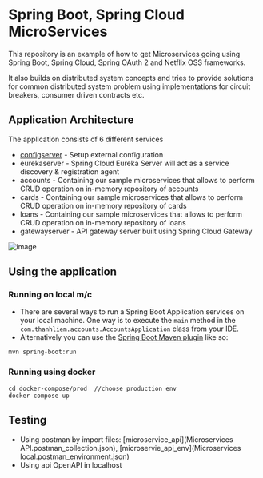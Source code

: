 # Spring Boot, Spring Cloud MicroServices
This repository is an example of how to get Microservices going using Spring Boot, Spring Cloud, Spring OAuth 2 and Netflix OSS frameworks.

It also builds on distributed system concepts and tries to provide solutions for common distributed system problem using implementations for circuit breakers, consumer driven contracts etc.

## <a name="application-architecture"></a>Application Architecture

The application consists of 6 different services

* [configserver](https://github.com/ThanhLiemm/microservices-bank-config) - Setup external configuration
* eurekaserver - Spring Cloud Eureka Server will act as a service discovery & registration agent
* accounts - Containing our sample microservices that allows to perform CRUD operation on in-memory repository of accounts
* cards - Containing our sample microservices that allows to perform CRUD operation on in-memory repository of cards
* loans - Containing our sample microservices that allows to perform CRUD operation on in-memory repository of loans
* gatewayserver - API gateway server built using Spring Cloud Gateway

![image](https://github.com/ThanhLiemm/microservices-bank/assets/44218427/8364cf30-b7b4-4737-9fdb-3050fd431e0e)

## <a name="using-application"></a>Using the application

### <a name="run_local_mc"></a>Running on local m/c
* There are several ways to run a Spring Boot Application services on your local machine. One way is to execute the `main` method in the `com.thanhliem.accounts.AccountsApplication` class from your IDE.
* Alternatively you can use the [Spring Boot Maven plugin](https://docs.spring.io/spring-boot/docs/current/reference/html/build-tool-plugins-maven-plugin.html) like so:

```shell
mvn spring-boot:run
```

### <a name="run_docker"></a>Running using docker
```shell
cd docker-compose/prod  //choose production env
docker compose up
```

## <a name="using-application"></a>Testing

* Using postman by import files: [microservice_api](Microservices API.postman_collection.json), [microservie_api_env](Microservices local.postman_environment.json)
* Using api OpenAPI in localhost

